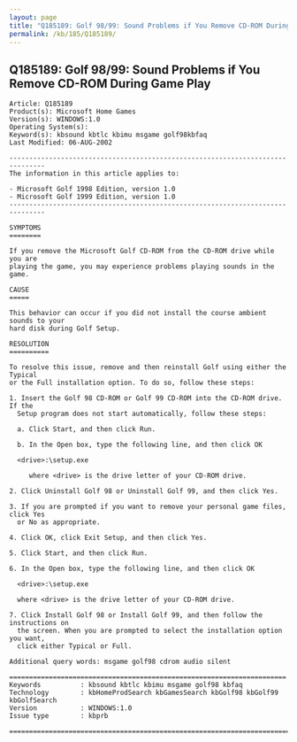 ```yaml
---
layout: page
title: "Q185189: Golf 98/99: Sound Problems if You Remove CD-ROM During Game Play"
permalink: /kb/185/Q185189/
---
```


## Q185189: Golf 98/99: Sound Problems if You Remove CD-ROM During Game Play

	Article: Q185189
	Product(s): Microsoft Home Games
	Version(s): WINDOWS:1.0
	Operating System(s): 
	Keyword(s): kbsound kbtlc kbimu msgame golf98kbfaq
	Last Modified: 06-AUG-2002
	
	-------------------------------------------------------------------------------
	The information in this article applies to:
	
	- Microsoft Golf 1998 Edition, version 1.0 
	- Microsoft Golf 1999 Edition, version 1.0 
	-------------------------------------------------------------------------------
	
	SYMPTOMS
	========
	
	If you remove the Microsoft Golf CD-ROM from the CD-ROM drive while you are
	playing the game, you may experience problems playing sounds in the game.
	
	CAUSE
	=====
	
	This behavior can occur if you did not install the course ambient sounds to your
	hard disk during Golf Setup.
	
	RESOLUTION
	==========
	
	To resolve this issue, remove and then reinstall Golf using either the Typical
	or the Full installation option. To do so, follow these steps:
	
	1. Insert the Golf 98 CD-ROM or Golf 99 CD-ROM into the CD-ROM drive. If the
	  Setup program does not start automatically, follow these steps:
	
	  a. Click Start, and then click Run.
	
	  b. In the Open box, type the following line, and then click OK
	
	  <drive>:\setup.exe
	
	     where <drive> is the drive letter of your CD-ROM drive.
	
	2. Click Uninstall Golf 98 or Uninstall Golf 99, and then click Yes.
	
	3. If you are prompted if you want to remove your personal game files, click Yes
	  or No as appropriate.
	
	4. Click OK, click Exit Setup, and then click Yes.
	
	5. Click Start, and then click Run.
	
	6. In the Open box, type the following line, and then click OK
	
	  <drive>:\setup.exe
	
	  where <drive> is the drive letter of your CD-ROM drive.
	
	7. Click Install Golf 98 or Install Golf 99, and then follow the instructions on
	  the screen. When you are prompted to select the installation option you want,
	  click either Typical or Full.
	
	Additional query words: msgame golf98 cdrom audio silent
	
	======================================================================
	Keywords          : kbsound kbtlc kbimu msgame golf98 kbfaq
	Technology        : kbHomeProdSearch kbGamesSearch kbGolf98 kbGolf99 kbGolfSearch
	Version           : WINDOWS:1.0
	Issue type        : kbprb
	
	=============================================================================
	
